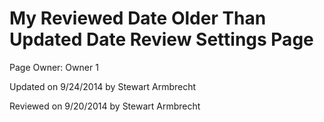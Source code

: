 My Reviewed Date Older Than Updated Date Review Settings Page
=======

<p class="owner">Page Owner: Owner 1</p>
<p class="updated">Updated on 9/24/2014 by Stewart Armbrecht</p>
<p class="reviewed">Reviewed on 9/20/2014 by Stewart Armbrecht</p>
